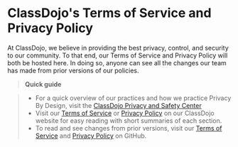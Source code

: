 ClassDojo's Terms of Service and Privacy Policy
=====================

At ClassDojo, we believe in providing the best privacy, control, and security to our community. To that end, our Terms of Service and Privacy Policy will both be hosted here. In doing so, anyone can see all the changes our team has made from prior versions of our policies.

> **Quick guide**

> - For a quick overview of our practices and how we practice Privacy By Design, visit the [ClassDojo Privacy and Safety Center](https://www.classdojo.com/trustcenter)
> - Visit our [Terms of Service](https://www.classdojo.com/terms) or [Privacy Policy](https://www.classdojo.com/privacy) on our ClassDojo website for easy reading with short summaries of each section.
> - To read and see changes from prior versions, visit our [Terms of Service](link) and [Privacy Policy](link) on GitHub.
